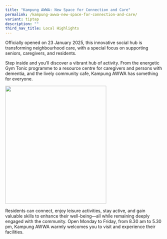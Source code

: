 ```yaml
---
title: "Kampung AWWA: New Space for Connection and Care"
permalink: /kampung-awwa-new-space-for-connection-and-care/
variant: tiptap
description: ""
third_nav_title: Local Highlights
---
```

<p>Officially opened on 23 January 2025, this innovative social hub is transforming
neighbourhood care, with a special focus on supporting seniors, caregivers,
and residents.</p>
<p>Step inside and you’ll discover a vibrant hub of activity. From the energetic
Gym Tonic programme to a resource centre for caregivers and persons with
dementia, and the lively community cafe, Kampung AWWA has something for
everyone.&nbsp;</p>
<div class="isomer-image-wrapper">
<img style="width: 80%;" height="377px;" width="282px;" src="https://lh7-rt.googleusercontent.com/slidesz/AGV_vUcTuPLmXcYFEV7V70HqXF-9Oxt-IVjRiJCM04YMtQPdHaz-F2r0ZivIAv-T9Dq-OVAm_zZ7YsXv-LPB6lX6F68978oRHee2Tq76BYHFd7gQg1pFPIV9vtUKmjcTshhNpKJBQzIu=nw?key=0-qXzqhftsyQmScVZWaIcRjG">
</div>
<p>Residents can connect, enjoy leisure activities, stay active, and gain
valuable skills to enhance their well-being—all while remaining deeply
engaged with the community. Open Monday to Friday, from 8.30 am to 5.30
pm, Kampung AWWA warmly welcomes you to visit and experience their facilities.</p>
